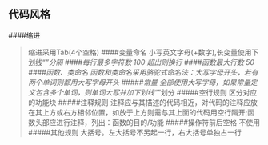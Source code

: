 ﻿## 代码风格

####缩进
>缩进采用Tab(4个空格)
####变量命名
>小写英文字母(+数字),长变量使用下划线“_”分隔
####每行最多字符数
>100 超出则换行
####函数最大行数
>50
####函数、类命名
>函数和类命名采用骆驼式命名法：大写字母开头，若有两个单词则都用大写字母开头
#####常量
>全部使用大写字母，如果常量定义包含多个单词，则单词大写并加下划线“_”划分
#####空行规则
>区分对应的功能块
#####注释规则
>注释应与其描述的代码相近，对代码的注释应放在其上方或右方相邻位置，如放于上方则需与其上面的代码用空行隔开;函数头部应进行注释，列出：函数的目的/功能
#####操作符前后空格
>不使用
#####其他规则
>大括号。左大括号不另起一行，右大括号单独占一行


